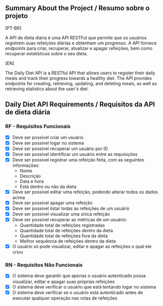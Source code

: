 ## Summary About the Project / Resumo sobre o projeto

[PT-BR]

A API de dieta diária é uma API RESTFul que permite que os usuários registrem suas refeições diárias e obtenham um progresso. A API fornece endpoints para criar, recuperar, atualizar e apagar refeições, bem como recuperar estatísticas sobre o seu dieta.

[EN]

The Daily Diet API is a RESTful API that allows users to register their daily meals and track their progress towards a healthy diet. The API provides endpoints for creating, retrieving, updating, and deleting meals, as well as retrieving statistics about the user's diet.

## Daily Diet API Requirements / Requisitos da API de dieta diária

### RF - Requisitos Funcionais

- [x] Deve ser possível criar um usuário
- [x] Deve ser possível logar no sistema
- [x] Deve ser possível recuperar um usuário por ID
- [x] Deve ser possível identificar um usuário entre as requisições
- [x] Deve ser possível registrar uma refeição feita, com as seguintes informações:
  - Nome
  - Descrição
  - Data e hora
  - Está dentro ou não da dieta
- [x] Deve ser possível editar uma refeição, podendo alterar todos os dados acima
- [x] Deve ser possível apagar uma refeição
- [x] Deve ser possível listar todas as refeições de um usuário
- [x] Deve ser possível visualizar uma única refeição
- [x] Deve ser possível recuperar as métricas de um usuário:
  - Quantidade total de refeições registradas
  - Quantidade total de refeições dentro da dieta
  - Quantidade total de refeições fora da dieta
  - Melhor sequência de refeições dentro da dieta
- [x] O usuário só pode visualizar, editar e apagar as refeições o qual ele criou

### RN - Requisitos Não Funcionais

- [x] O sistema deve garantir que apenas o usuário autenticado possa visualizar, editar e apagar suas próprias refeições
- [x] O sistema deve verificar o usuário que está tentando logar no sistema
- [x] O sistema deve verificar se o usuário está autenticado antes de executar qualquer operação nas rotas de refeições
